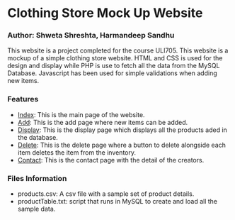<h1>Clothing Store Mock Up Website</h1>
<h3>Author: Shweta Shreshta, Harmandeep Sandhu</h3>
This website is a project completed for the course ULI705. This website is a mockup of a simple clothing store website.
HTML and CSS is used for the design and display while PHP is use to fetch all the data from the MySQL Database. Javascript has been used for simple validations when adding new items.

<h3>Features</h3>
<ul>
    <li><a href="./res/screenshots/Screenshot_Index.png">Index</a>: This is the main page of the website.</li>
    <li><a href="./res/screenshots/Screenshot_Add.png">Add</a>: This is the add page where new items can be added.</li>
    <li><a href="./res/screenshots/Screenshot_Display.png">Display</a>: This is the display page which displays all the products aded in the database.</li>
    <li><a href="./res/screenshots/Screenshot_Delete.png">Delete</a>: This is the delete page where a button to delete alongside each item deletes the item from the inventory.</li>
    <li><a href="./res/screenshots/Screenshot_Contact.png">Contact</a>: This is the contact page with the detail of the creators.</li>
</ul>

<h3>Files Information</h3>
<ul>
    <li>products.csv: A csv file with a sample set of product details.</li>
    <li>productTable.txt: script that runs in MySQL to create and load all the sample data.</li>
</ul>